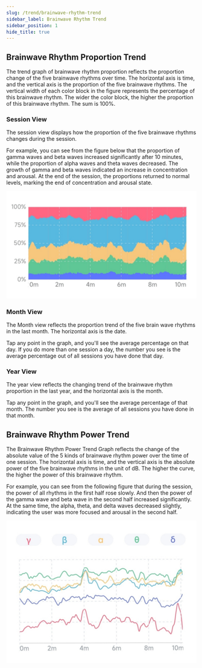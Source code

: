 ```yaml
---
slug: /trend/brainwave-rhythm-trend
sidebar_label: Brainwave Rhythm Trend
sidebar_position: 1
hide_title: true
---
```


## Brainwave Rhythm Proportion Trend

The trend graph of brainwave rhythm proportion reflects the proportion change of the five brainwave rhythms over time. The horizontal axis is time, and the vertical axis is the proportion of the five brainwave rhythms. The vertical width of each color block in the figure represents the percentage of this brainwave rhythm. The wider the color block, the higher the proportion of this brainwave rhythm. The sum is 100%.

### Session View

The session view displays how the proportion of the five brainwave rhythms changes during the session.

For example, you can see from the figure below that the proportion of gamma waves and beta waves increased significantly after 10 minutes, while the proportion of alpha waves and theta waves decreased. The growth of gamma and beta waves indicated an increase in concentration and arousal. At the end of the session, the proportions returned to normal levels, marking the end of concentration and arousal state.

![The trend of brainwave rhythm proportion in the typical meditation state](ImagesL/6.PNG)

### Month View
The Month view reflects the proportion trend of the five brain wave rhythms in the last month. The horizontal axis is the date.

Tap any point in the graph, and you'll see the average percentage on that day. If you do more than one session a day, the number you see is the average percentage out of all sessions you have done that day.

### Year View
The year view reflects the changing trend of the brainwave rhythm proportion in the last year, and the horizontal axis is the month.

Tap any point in the graph, and you'll see the average percentage of that month. The number you see is the average of all sessions you have done in that month.

## Brainwave Rhythm Power Trend

The Brainwave Rhythm Power Trend Graph reflects the change of the absolute value of the 5 kinds of brainwave rhythm power over the time of one session. The horizontal axis is time, and the vertical axis is the absolute power of the five brainwave rhythms in the unit of dB. The higher the curve, the higher the power of this brainwave rhythm.

For example, you can see from the following figure that during the session, the power of all rhythms in the first half rose slowly. And then the power of the gamma wave and beta wave in the second half increased significantly. At the same time, the alpha, theta, and delta waves decreased slightly,  indicating the user was more focused and arousal in the second half.

![Brainwave Rhythm Power Trend](ImagesL/7.png)